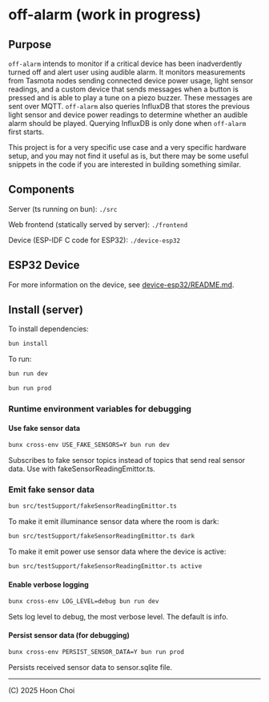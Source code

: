 # off-alarm (work in progress)

## Purpose

`off-alarm` intends to monitor if a critical device has been inadverdently turned off and alert user using audible alarm. It monitors measurements from Tasmota nodes sending connected device power usage, light sensor readings, and a custom device that sends messages when a button is pressed and is able to play a tune on a piezo buzzer. These messages are sent over MQTT. `off-alarm` also queries InfluxDB that stores the previous light sensor and device power readings to determine whether an audible alarm should be played. Querying InfluxDB is only done when `off-alarm` first starts.

This project is for a very specific use case and a very specific hardware setup, and you may not find it useful as is, but there may be some useful snippets in the code if you are interested in building something similar.

## Components

Server (ts running on bun): `./src`

Web frontend (statically served by server): `./frontend`

Device (ESP-IDF C code for ESP32): `./device-esp32`

## ESP32 Device

For more information on the device, see [device-esp32/README.md](device-esp32/README.md).

## Install (server)

To install dependencies:

```bash
bun install
```

To run:

```bash
bun run dev
```

```bash
bun run prod
```

### Runtime environment variables for debugging

#### Use fake sensor data

```bash
bunx cross-env USE_FAKE_SENSORS=Y bun run dev
```

Subscribes to fake sensor topics instead of topics that send real sensor data.
Use with fakeSensorReadingEmittor.ts.

### Emit fake sensor data

```bash
bun src/testSupport/fakeSensorReadingEmittor.ts
```

To make it emit illuminance sensor data where the room is dark:

```bash
bun src/testSupport/fakeSensorReadingEmittor.ts dark
```

To make it emit power use sensor data where the device is active:

```bash
bun src/testSupport/fakeSensorReadingEmittor.ts active
```

#### Enable verbose logging

```bash
bunx cross-env LOG_LEVEL=debug bun run dev
```

Sets log level to debug, the most verbose level. The default is info.

#### Persist sensor data (for debugging)

```bash
bunx cross-env PERSIST_SENSOR_DATA=Y bun run prod
```

Persists received sensor data to sensor.sqlite file.

---

(C) 2025 Hoon Choi
